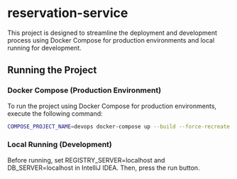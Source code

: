 # reservation-service
This project is designed to streamline the deployment and development process using Docker Compose for production environments and local running for development.

## Running the Project

### Docker Compose (Production Environment)

To run the project using Docker Compose for production environments, execute the following command:

```bash
COMPOSE_PROJECT_NAME=devops docker-compose up --build --force-recreate
```
### Local Running (Development)

Before running, set REGISTRY_SERVER=localhost and DB_SERVER=localhost in IntelliJ IDEA. Then, press the run button.
